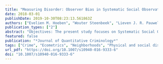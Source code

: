 ```yaml
---
title: "Measuring Disorder: Observer Bias in Systematic Social Observations at Streets and Neighborhoods"
date: 2018-03-01
publishDate: 2019-10-30T08:23:13.561863Z
authors: ["Evelien M. Hoeben", "Wouter Steenbeek", "Lieven J. R. Pauwels"]
publication_types: ["2"]
abstract: "Objectives: The present study focuses on Systematic Social Observation (SSO) as a method to investigate physical and social disorder at different units of analysis. The study contributes to the aggregation bias debate and to the ‘social science of ecological assessment’ in two ways: first, by presenting a new model that directly controls for observer bias in ecological constructs and second, by attempting to identify systematic sources of bias in SSO that affect the valid and reliable measurement of physical and social disorder at both street segments and neighborhoods.  Methods: Data on physical disorder (e.g., litter, cigarette butts) and social disorder (e.g., loitering adults) from 1422 street segments in 253 different neighborhoods in a conurbation of the greater The Hague area (the Netherlands) are analyzed using cross-classified multilevel models.  Results: Neighborhood differences in disorder are overestimated when scholars fail to recognize the cross-classified data structure of an SSO study that is due to allocation of street segments to observers and neighborhoods. Not correcting for observer bias and observational conditions underestimates the disorder–crime association at street segment/grid cell level, but overestimates this association at the neighborhood level.  Conclusion: Findings indicate that SSO can be used for measuring disorder at both street segment level and neighborhood level. Future studies should pay attention to observer bias prior to their data collection by selecting a minimum number of observers, offering extensive training, and collecting information on the urban background of the observers."
featured: false
publication: "*Journal of Quantitative Criminology*"
tags: ["Crime", "Ecometrics", "Neighborhoods", "Physical and social disorder", "Systematic Social Observation"]
url_pdf: "https://doi.org/10.1007/s10940-016-9333-6"
doi: "10.1007/s10940-016-9333-6"
---
```


